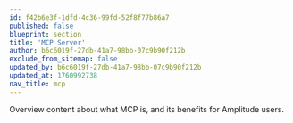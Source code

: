 ```yaml
---
id: f42b6e3f-1dfd-4c36-99fd-52f8f77b86a7
published: false
blueprint: section
title: 'MCP Server'
author: b6c6019f-27db-41a7-98bb-07c9b90f212b
exclude_from_sitemap: false
updated_by: b6c6019f-27db-41a7-98bb-07c9b90f212b
updated_at: 1760992738
nav_title: mcp
---
```

Overview content about what MCP is, and its benefits for Amplitude users.